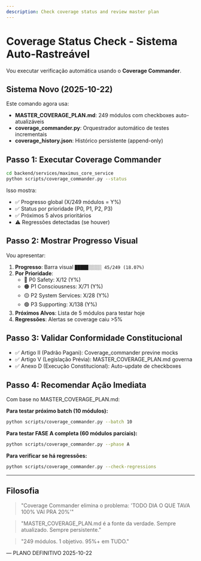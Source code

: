 ```yaml
---
description: Check coverage status and review master plan
---
```


# Coverage Status Check - Sistema Auto-Rastreável

Vou executar verificação automática usando o **Coverage Commander**.

## Sistema Novo (2025-10-22)

Este comando agora usa:
- **MASTER_COVERAGE_PLAN.md**: 249 módulos com checkboxes auto-atualizáveis
- **coverage_commander.py**: Orquestrador automático de testes incrementais
- **coverage_history.json**: Histórico persistente (append-only)

## Passo 1: Executar Coverage Commander

```bash
cd backend/services/maximus_core_service
python scripts/coverage_commander.py --status
```

Isso mostra:
- ✅ Progresso global (X/249 módulos = Y%)
- ✅ Status por prioridade (P0, P1, P2, P3)
- ✅ Próximos 5 alvos prioritários
- ⚠️ Regressões detectadas (se houver)

## Passo 2: Mostrar Progresso Visual

Vou apresentar:

1. **Progresso**: Barra visual `█████░░░░░ 45/249 (18.07%)`
2. **Por Prioridade**:
   - 🔴 P0 Safety: X/12 (Y%)
   - 🟠 P1 Consciousness: X/71 (Y%)
   - 🟡 P2 System Services: X/28 (Y%)
   - 🟢 P3 Supporting: X/138 (Y%)
3. **Próximos Alvos**: Lista de 5 módulos para testar hoje
4. **Regressões**: Alertas se coverage caiu >5%

## Passo 3: Validar Conformidade Constitucional

- ✅ Artigo II (Padrão Pagani): Coverage_commander previne mocks
- ✅ Artigo V (Legislação Prévia): MASTER_COVERAGE_PLAN.md governa
- ✅ Anexo D (Execução Constitucional): Auto-update de checkboxes

## Passo 4: Recomendar Ação Imediata

Com base no MASTER_COVERAGE_PLAN.md:

**Para testar próximo batch (10 módulos):**
```bash
python scripts/coverage_commander.py --batch 10
```

**Para testar FASE A completa (60 módulos parciais):**
```bash
python scripts/coverage_commander.py --phase A
```

**Para verificar se há regressões:**
```bash
python scripts/coverage_commander.py --check-regressions
```

---

## Filosofia

> "Coverage Commander elimina o problema: 'TODO DIA O QUE TAVA 100% VAI PRA 20%'"

> "MASTER_COVERAGE_PLAN.md é a fonte da verdade. Sempre atualizado. Sempre persistente."

> "249 módulos. 1 objetivo. 95%+ em TUDO."

— PLANO DEFINITIVO 2025-10-22
